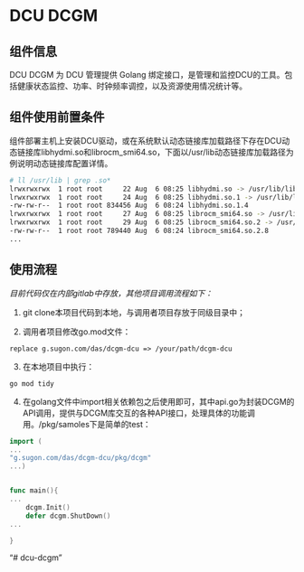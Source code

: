 # DCU DCGM

## 组件信息

DCU DCGM 为 DCU 管理提供 Golang 绑定接口，是管理和监控DCU的工具。包括健康状态监控、功率、时钟频率调控，以及资源使用情况统计等。

## 组件使用前置条件

组件部署主机上安装DCU驱动，或在系统默认动态链接库加载路径下存在DCU动态链接库libhydmi.so和librocm_smi64.so，下面以/usr/lib动态链接库加载路径为例说明动态链接库配置详情。
```bash
# ll /usr/lib | grep .so*
lrwxrwxrwx  1 root root     22 Aug  6 08:25 libhydmi.so -> /usr/lib/libhydmi.so.1
lrwxrwxrwx  1 root root     24 Aug  6 08:25 libhydmi.so.1 -> /usr/lib/libhydmi.so.1.4
-rw-rw-r--  1 root root 834456 Aug  6 08:24 libhydmi.so.1.4
lrwxrwxrwx  1 root root     27 Aug  6 08:25 librocm_smi64.so -> /usr/lib/librocm_smi64.so.2
lrwxrwxrwx  1 root root     29 Aug  6 08:25 librocm_smi64.so.2 -> /usr/lib/librocm_smi64.so.2.8
-rw-rw-r--  1 root root 789440 Aug  6 08:24 librocm_smi64.so.2.8
...
```

## 使用流程

*目前代码仅在内部gitlab中存放，其他项目调用流程如下：*

1. git clone本项目代码到本地，与调用者项目存放于同级目录中；

2. 调用者项目修改go.mod文件：

```
replace g.sugon.com/das/dcgm-dcu => /your/path/dcgm-dcu
```

3. 在本地项目中执行：

```
go mod tidy
```

4. 在golang文件中import相关依赖包之后使用即可，其中api.go为封装DCGM的API调用，提供与DCGM库交互的各种API接口，处理具体的功能调用。/pkg/samoles下是简单的test：

```go
import (
...
"g.sugon.com/das/dcgm-dcu/pkg/dcgm"
...)


func main(){
...
	dcgm.Init()
    defer dcgm.ShutDown()
...

}
```

“# dcu-dcgm”
